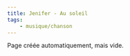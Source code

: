 ```yaml
---
title: Jenifer - Au soleil
tags:
    - musique/chanson
---
```


Page créée automatiquement, mais vide.
